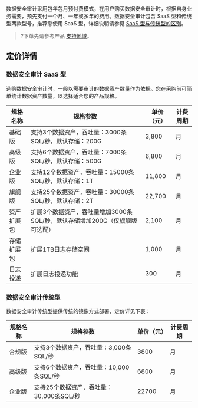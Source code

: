 数据安全审计采用包年包月预付费模式，在用户购买数据安全审计时，根据自身业务需要，预先支付一个月、一年或多年的费用。数据安全审计包含 SaaS 型和传统型两款型号，推荐您使用 SaaS 型，详细说明请参见 [SaaS 型与传统型的区别](https://cloud.tencent.com/document/product/856/64701)。
>?下单先请参考产品 [支持地域](https://cloud.tencent.com/document/product/856/73598)。

## 定价详情
### 数据安全审计 SaaS 型
选购数据安全审计时，一般以需要审计的数据资产数量作为依据。您在采购前可简单统计数据资产数量，以选择适合您的产品规格。

| **规格名称** | 规格参数                                                     | **单价（元）** | **计费周期** |
| ------------ | ------------------------------------------------------------ | -------------- | ------------ |
| 基础版       | 支持3个数据资产，吞吐量：3000条 SQL/秒，默认存储：200G        | 3,800           | 月           |
| 高级版       | 支持6个数据资产，吞吐量：7000条 SQL/秒，默认存储：500G        | 6,800           | 月           |
| 企业版       | 支持12个数据资产，吞吐量：15000条 SQL/秒，默认存储：1T        | 11,800          | 月           |
| 旗舰版       | 支持25个数据资产，吞吐量：30000条 SQL/秒，默认存储：2T        | 22,700          | 月           |
| 资产扩展包   | 扩展3个数据资产，吞吐量增加3000条 SQL/秒，默认存储增加200G（仅旗舰版可选配） | 2,100           | 月           |
| 存储扩展包   | 扩展1TB日志存储空间                                          | 1,000           | 月           |
| 日志投递   | 扩展日志投递功能                                          | 300           | 月           |


### 数据安全审计传统型
数据安全审计传统型提供传统的镜像方式部署，定价详见下表：

| **规格名称** | **规格参数**         | **单价（元）** | **计费周期** |
| ------------ | ---------------- | -------------- | ------------ |
| 合规版       | 支持3个数据资产，吞吐量：3,000条SQL/秒	  | 3800           | 月           |
| 高级版       | 支持6个数据资产，吞吐量：10,000条SQL/秒	  | 6800           | 月           |
| 企业版       | 支持25个数据资产，吞吐量：30,000条SQL/秒	 | 22700          | 月           |


